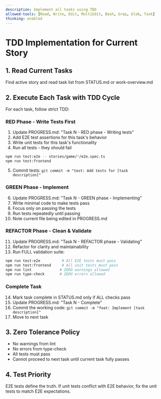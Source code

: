 ```yaml
---
description: Implement all tasks using TDD
allowed-tools: [Read, Write, Edit, MultiEdit, Bash, Grep, Glob, Task]
thinking: enabled
---
```

# TDD Implementation for Current Story

## 1. Read Current Tasks
Find active story and read task list from STATUS.md or work-overview.md

## 2. Execute Each Task with TDD Cycle

For each task, follow strict TDD:

### RED Phase - Write Tests First
1. Update PROGRESS.md: "Task N - RED phase - Writing tests"
2. Add E2E test assertions for this task's behavior
3. Write unit tests for this task's functionality
4. Run all tests - they should fail
```bash
npm run test:e2e -- stories/game/*/e2e.spec.ts
npm run test:frontend
```
5. Commit tests: `git commit -m "test: Add tests for [task description]"`

### GREEN Phase - Implement
6. Update PROGRESS.md: "Task N - GREEN phase - Implementing"
7. Write minimal code to make tests pass
8. Focus only on passing the tests
9. Run tests repeatedly until passing
10. Note current file being edited in PROGRESS.md

### REFACTOR Phase - Clean & Validate
11. Update PROGRESS.md: "Task N - REFACTOR phase - Validating"
12. Refactor for clarity and maintainability
13. Run FULL validation suite:
```bash
npm run test:e2e          # All E2E tests must pass
npm run test:frontend     # All unit tests must pass
npm run lint             # ZERO warnings allowed
npm run type-check       # ZERO errors allowed
```

### Complete Task
14. Mark task complete in STATUS.md only if ALL checks pass
15. Update PROGRESS.md: "Task N - Complete"
16. Commit the working code: `git commit -m "feat: Implement [task description]"`
17. Move to next task

## 3. Zero Tolerance Policy
- No warnings from lint
- No errors from type-check
- All tests must pass
- Cannot proceed to next task until current task fully passes

## 4. Test Priority
E2E tests define the truth. If unit tests conflict with E2E behavior, fix the unit tests to match E2E expectations.